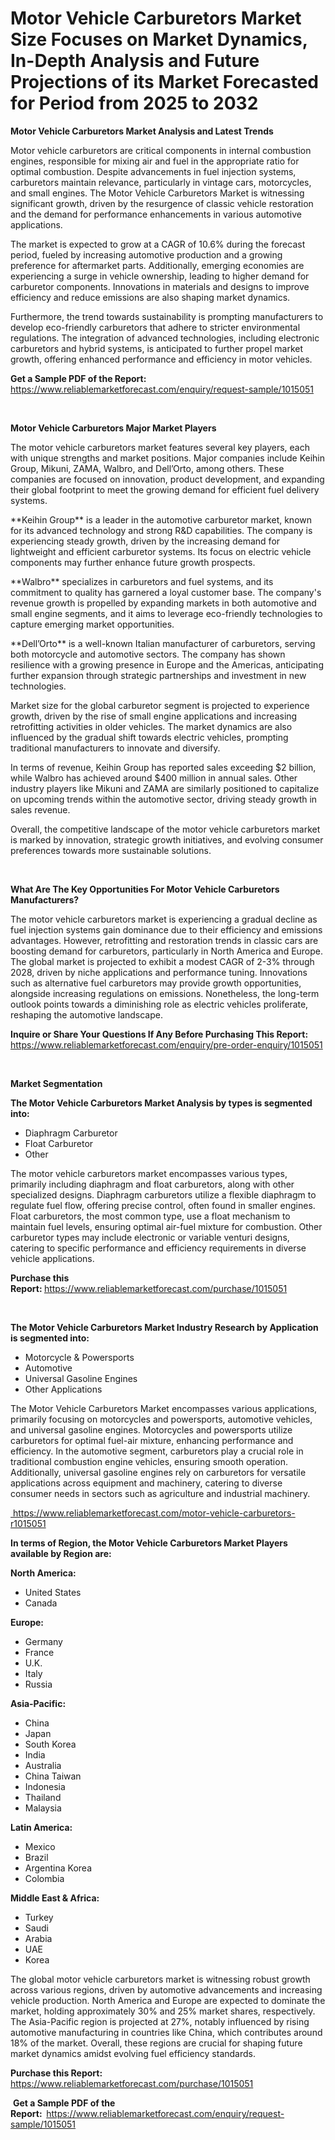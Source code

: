 <p><h1>Motor Vehicle Carburetors Market Size Focuses on Market Dynamics, In-Depth Analysis and Future Projections of its Market Forecasted for Period from 2025 to 2032</h1></p><p><strong>Motor Vehicle Carburetors Market Analysis and Latest Trends</strong></p>
<p><p>Motor vehicle carburetors are critical components in internal combustion engines, responsible for mixing air and fuel in the appropriate ratio for optimal combustion. Despite advancements in fuel injection systems, carburetors maintain relevance, particularly in vintage cars, motorcycles, and small engines. The Motor Vehicle Carburetors Market is witnessing significant growth, driven by the resurgence of classic vehicle restoration and the demand for performance enhancements in various automotive applications.</p><p>The market is expected to grow at a CAGR of 10.6% during the forecast period, fueled by increasing automotive production and a growing preference for aftermarket parts. Additionally, emerging economies are experiencing a surge in vehicle ownership, leading to higher demand for carburetor components. Innovations in materials and designs to improve efficiency and reduce emissions are also shaping market dynamics. </p><p>Furthermore, the trend towards sustainability is prompting manufacturers to develop eco-friendly carburetors that adhere to stricter environmental regulations. The integration of advanced technologies, including electronic carburetors and hybrid systems, is anticipated to further propel market growth, offering enhanced performance and efficiency in motor vehicles.</p></p>
<p><strong>Get a Sample PDF of the Report:&nbsp;</strong> <a href="https://www.reliablemarketforecast.com/enquiry/request-sample/1015051?utm_campaign=1833&utm_medium=2&utm_source=Github&utm_content=ia&utm_term=16042025&utm_id=motor-vehicle-carburetors">https://www.reliablemarketforecast.com/enquiry/request-sample/1015051</a></p>
<p>&nbsp;</p>
<p><strong>Motor Vehicle Carburetors Major Market Players</strong></p>
<p><p>The motor vehicle carburetors market features several key players, each with unique strengths and market positions. Major companies include Keihin Group, Mikuni, ZAMA, Walbro, and Dell’Orto, among others. These companies are focused on innovation, product development, and expanding their global footprint to meet the growing demand for efficient fuel delivery systems.</p><p>**Keihin Group** is a leader in the automotive carburetor market, known for its advanced technology and strong R&D capabilities. The company is experiencing steady growth, driven by the increasing demand for lightweight and efficient carburetor systems. Its focus on electric vehicle components may further enhance future growth prospects.</p><p>**Walbro** specializes in carburetors and fuel systems, and its commitment to quality has garnered a loyal customer base. The company's revenue growth is propelled by expanding markets in both automotive and small engine segments, and it aims to leverage eco-friendly technologies to capture emerging market opportunities.</p><p>**Dell’Orto** is a well-known Italian manufacturer of carburetors, serving both motorcycle and automotive sectors. The company has shown resilience with a growing presence in Europe and the Americas, anticipating further expansion through strategic partnerships and investment in new technologies.</p><p>Market size for the global carburetor segment is projected to experience growth, driven by the rise of small engine applications and increasing retrofitting activities in older vehicles. The market dynamics are also influenced by the gradual shift towards electric vehicles, prompting traditional manufacturers to innovate and diversify.</p><p>In terms of revenue, Keihin Group has reported sales exceeding $2 billion, while Walbro has achieved around $400 million in annual sales. Other industry players like Mikuni and ZAMA are similarly positioned to capitalize on upcoming trends within the automotive sector, driving steady growth in sales revenue.</p><p>Overall, the competitive landscape of the motor vehicle carburetors market is marked by innovation, strategic growth initiatives, and evolving consumer preferences towards more sustainable solutions.</p></p>
<p>&nbsp;</p>
<p><strong>What Are The Key Opportunities For Motor Vehicle Carburetors Manufacturers?</strong></p>
<p><p>The motor vehicle carburetors market is experiencing a gradual decline as fuel injection systems gain dominance due to their efficiency and emissions advantages. However, retrofitting and restoration trends in classic cars are boosting demand for carburetors, particularly in North America and Europe. The global market is projected to exhibit a modest CAGR of 2-3% through 2028, driven by niche applications and performance tuning. Innovations such as alternative fuel carburetors may provide growth opportunities, alongside increasing regulations on emissions. Nonetheless, the long-term outlook points towards a diminishing role as electric vehicles proliferate, reshaping the automotive landscape.</p></p>
<p><strong>Inquire or Share Your Questions If Any Before Purchasing This Report:</strong> <a href="https://www.reliablemarketforecast.com/enquiry/pre-order-enquiry/1015051?utm_campaign=1833&utm_medium=2&utm_source=Github&utm_content=ia&utm_term=16042025&utm_id=motor-vehicle-carburetors">https://www.reliablemarketforecast.com/enquiry/pre-order-enquiry/1015051</a></p>
<p>&nbsp;</p>
<p><strong>Market Segmentation</strong></p>
<p><strong>The Motor Vehicle Carburetors Market Analysis by types is segmented into:</strong></p>
<p><ul><li>Diaphragm Carburetor</li><li>Float Carburetor</li><li>Other</li></ul></p>
<p><p>The motor vehicle carburetors market encompasses various types, primarily including diaphragm and float carburetors, along with other specialized designs. Diaphragm carburetors utilize a flexible diaphragm to regulate fuel flow, offering precise control, often found in smaller engines. Float carburetors, the most common type, use a float mechanism to maintain fuel levels, ensuring optimal air-fuel mixture for combustion. Other carburetor types may include electronic or variable venturi designs, catering to specific performance and efficiency requirements in diverse vehicle applications.</p></p>
<p><strong>Purchase this Report:&nbsp;</strong><a href="https://www.reliablemarketforecast.com/purchase/1015051?utm_campaign=1833&utm_medium=2&utm_source=Github&utm_content=ia&utm_term=16042025&utm_id=motor-vehicle-carburetors">https://www.reliablemarketforecast.com/purchase/1015051</a></p>
<p>&nbsp;</p>
<p><strong>The Motor Vehicle Carburetors Market Industry Research by Application is segmented into:</strong></p>
<p><ul><li>Motorcycle & Powersports</li><li>Automotive</li><li>Universal Gasoline Engines</li><li>Other Applications</li></ul></p>
<p><p>The Motor Vehicle Carburetors Market encompasses various applications, primarily focusing on motorcycles and powersports, automotive vehicles, and universal gasoline engines. Motorcycles and powersports utilize carburetors for optimal fuel-air mixture, enhancing performance and efficiency. In the automotive segment, carburetors play a crucial role in traditional combustion engine vehicles, ensuring smooth operation. Additionally, universal gasoline engines rely on carburetors for versatile applications across equipment and machinery, catering to diverse consumer needs in sectors such as agriculture and industrial machinery.</p></p>
<p><a href="https://www.reliablemarketforecast.com/motor-vehicle-carburetors-r1015051?utm_campaign=1833&utm_medium=2&utm_source=Github&utm_content=ia&utm_term=16042025&utm_id=motor-vehicle-carburetors">&nbsp;https://www.reliablemarketforecast.com/motor-vehicle-carburetors-r1015051</a></p>
<p><strong>In terms of Region, the Motor Vehicle Carburetors Market Players available by Region are:</strong></p>
<p>
    <p> <strong> North America: </strong>
        <ul>
            <li>United States</li>
            <li>Canada</li>
        </ul>
        </p> 
    <p> <strong> Europe: </strong>
        <ul>
            <li>Germany</li>
            <li>France</li>
            <li>U.K.</li>
            <li>Italy</li>
            <li>Russia</li>
        </ul>
        </p> 
    <p> <strong> Asia-Pacific: </strong>
        <ul>
            <li>China</li>
            <li>Japan</li>
            <li>South Korea</li>
            <li>India</li>
            <li>Australia</li>
            <li>China Taiwan</li>
            <li>Indonesia</li>
            <li>Thailand</li>
            <li>Malaysia</li>
        </ul>
        </p> 
    <p> <strong> Latin America: </strong>
        <ul>
            <li>Mexico</li>
            <li>Brazil</li>
            <li>Argentina Korea</li>
            <li>Colombia</li>
        </ul>
        </p> 
    <p> <strong> Middle East & Africa: </strong>
        <ul>
            <li>Turkey</li>
            <li>Saudi</li>
            <li>Arabia</li>
            <li>UAE</li>
            <li>Korea</li>
        </ul>
    </p>
    </p>
<p><p>The global motor vehicle carburetors market is witnessing robust growth across various regions, driven by automotive advancements and increasing vehicle production. North America and Europe are expected to dominate the market, holding approximately 30% and 25% market shares, respectively. The Asia-Pacific region is projected at 27%, notably influenced by rising automotive manufacturing in countries like China, which contributes around 18% of the market. Overall, these regions are crucial for shaping future market dynamics amidst evolving fuel efficiency standards.</p></p>
<p><strong>Purchase this Report: </strong><a href="https://www.reliablemarketforecast.com/purchase/1015051?utm_campaign=1833&utm_medium=2&utm_source=Github&utm_content=ia&utm_term=16042025&utm_id=motor-vehicle-carburetors">https://www.reliablemarketforecast.com/purchase/1015051</a></p>
<p>&nbsp;<strong>Get a Sample PDF of the Report:&nbsp;&nbsp;</strong><a href="https://www.reliablemarketforecast.com/enquiry/request-sample/1015051?utm_campaign=1833&utm_medium=2&utm_source=Github&utm_content=ia&utm_term=16042025&utm_id=motor-vehicle-carburetors">https://www.reliablemarketforecast.com/enquiry/request-sample/1015051</a></p>
<p><strong></strong></p>
<p><p></p><p></p><p></p></p>